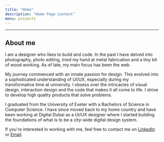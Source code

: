 ```yaml
---
title: "Home"
description: "Home Page Content"
menu: projects
---
```

___

## About me

I am a designer who likes to build and code. In the past I have delved into photography, photo editing, tried my hand at metal fabrication and a tiny bit of wood working. As of late, my main focus has been the web.

My journey commenced with an innate passion for design. This evolved into a sophisticated understanding of UI/UX, especially during my transformative time at university. I obsess over the intricacies of visual design, interaction design and the code that makes it all come to life. I strive to develop high quality products that solve problems.

I graduated from the University of Exeter with a Bachelors of Science in Computer Science. I have since moved back to my home country and have been working at Digital Dubai as a UI/UX designer where I started building the foundations of what is to be a city-wide digital design system.

If you're interested in working with me, feel free to contact me on [LinkedIn](https://www.linkedin.com/in/saleh-lootah/) or [Email](mailto:saleh.lootah3@gmail.com).

